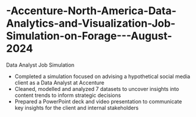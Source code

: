 # -Accenture-North-America-Data-Analytics-and-Visualization-Job-Simulation-on-Forage---August-2024
Data Analyst Job Simulation
* Completed a simulation focused on advising a hypothetical social media client as a Data Analyst at Accenture
* Cleaned, modelled and analyzed 7 datasets to uncover insights into content trends to inform strategic decisions
* Prepared a PowerPoint deck and video presentation to communicate key insights for the client and internal stakeholders
